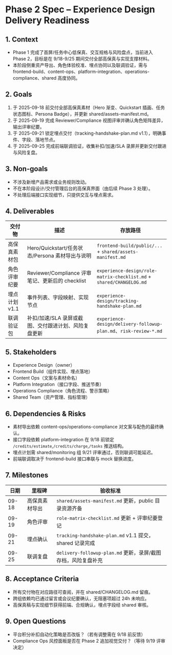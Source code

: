 # Phase 2 Spec – Experience Design Delivery Readiness

## 1. Context
- Phase 1 完成了首屏/任务中心低保真、交互规格与风险盘点，当前进入 Phase 2，目标是在 9/18-9/25 期间交付全部高保真与实现支撑材料。
- 本阶段侧重资产导出、角色体验校准、埋点协同以及联调验证，需与 frontend-build、content-ops、platform-integration、operations-compliance、shared 高度协同。

## 2. Goals
1. 于 2025-09-18 前交付全部高保真素材（Hero 渐变、Quickstart 插画、任务状态图标、Persona Badge），并更新 shared/assets-manifest.md。
2. 于 2025-09-19 完成 Reviewer/Compliance 视图评审并确认角色矩阵差异，输出评审纪要。
3. 于 2025-09-21 锁定埋点交付（tracking-handshake-plan.md v1.1），明确事件、字段、落地节点。
4. 于 2025-09-25 完成前端联调验证，收集补扣/加速/SLA 录屏并更新交付跟进与风险复盘。

## 3. Non-goals
- 不涉及新增产品需求或业务规则改动。
- 不在本阶段设计/交付管理后台的高保真界面（由后续 Phase 3 处理）。
- 不处理后端接口实现细节，只提供交互与埋点需求。

## 4. Deliverables
| 交付物 | 描述 | 存放路径 |
| ------ | ---- | -------- |
| 高保真素材包 | Hero/Quickstart/任务状态/Persona 素材导出与说明 | `frontend-build/public/...` + `shared/assets-manifest.md` |
| 角色评审纪要 | Reviewer/Compliance 评审笔记、更新后的 checklist | `experience-design/role-matrix-checklist.md` + `shared/CHANGELOG.md` |
| 埋点计划 v1.1 | 事件列表、字段映射、实现节点 | `experience-design/tracking-handshake-plan.md` |
| 联调验证包 | 补扣/加速/SLA 录屏或截图、交付跟进计划、风险复盘更新 | `experience-design/delivery-followup-plan.md`、`risk-review-*.md` |

## 5. Stakeholders
- Experience Design（owner）
- Frontend Build（组件实现、埋点落地）
- Content Ops（文案与素材命名）
- Platform Integration（接口字段、推送节奏）
- Operations Compliance（角色流程、警示策略）
- Shared Team（资产管理、指标管理）

## 6. Dependencies & Risks
- 素材导出依赖 content-ops/operations-compliance 对文案与配色的最终确认。
- 接口字段依赖 platform-integration 在 9/18 前锁定 `/credits/estimate`,`/credits/charge`,`/tasks` 推送结构。
- 埋点计划需 shared/monitoring 组 9/21 评审通过，否则联调可能延迟。
- 前端联调取决于 frontend-build 接口串联与 mock 替换进度。

## 7. Milestones
| 日期 | 里程碑 | 验收标准 |
| ---- | ------ | -------- |
| 09-18 | 高保真素材导出 | `shared/assets-manifest.md` 更新，public 目录资源齐备 |
| 09-19 | 角色评审 | `role-matrix-checklist.md` 更新 + 评审纪要登记 | 
| 09-21 | 埋点确认 | `tracking-handshake-plan.md` v1.1 提交，shared 记录完成 |
| 09-25 | 联调复盘 | `delivery-followup-plan.md` 更新，录屏/截图存档，风险复盘补充 |

## 8. Acceptance Criteria
- 所有交付物在对应路径可查阅，并在 shared/CHANGELOG.md 留痕。
- 跨组依赖均已通过留言或会议纪要确认，无阻塞项超过 24h 未响应。
- 高保真稿与实现细节获得前端、合规确认，埋点字段经 shared 审核。

## 9. Open Questions
- 平台积分补扣自动化策略是否改版？（若有调整需在 9/18 前反馈）
- Compliance Ops 风控面板是否在 Phase 2 追加视觉交付？（等待 9/19 评审决定）
